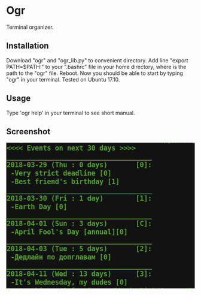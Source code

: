 # Ogr

Terminal organizer.

## Installation

Download "ogr" and "ogr_lib.py" to convenient directory. Add line
"export PATH=$PATH:<path>" to your ".bashrc" file in your home directory, where
<path> is the path to the "ogr" file. Reboot. Now you should be able to start
by typing "ogr" in your terminal.
Tested on Ubuntu 17.10.

## Usage

Type 'ogr help' in your terminal to see short manual.

## Screenshot

![picture](screenshot.png)
